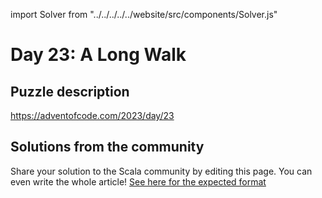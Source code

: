 import Solver from "../../../../../website/src/components/Solver.js"

# Day 23: A Long Walk

## Puzzle description

https://adventofcode.com/2023/day/23

## Solutions from the community

Share your solution to the Scala community by editing this page.
You can even write the whole article! [See here for the expected format](https://github.com/scalacenter/scala-advent-of-code/discussions/424)
